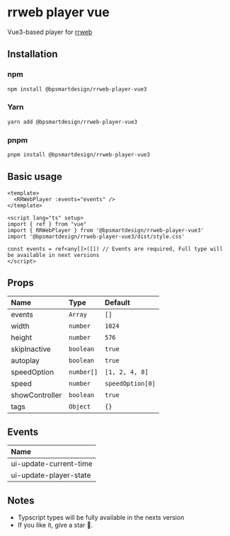 
# rrweb player vue

Vue3-based player for [rrweb](https://github.com/rrweb-io/rrweb)

## Installation

### npm

```sh
npm install @bpsmartdesign/rrweb-player-vue3
```

### Yarn

```sh
yarn add @bpsmartdesign/rrweb-player-vue3
```

### pnpm

```sh
pnpm install @bpsmartdesign/rrweb-player-vue3
```

## Basic usage

```vue
<template>
  <RRWebPlayer :events="events" />
</template>

<script lang="ts" setup>
import { ref } from "vue"
import { RRWebPlayer } from '@bpsmartdesign/rrweb-player-vue3'
import '@bpsmartdesign/rrweb-player-vue3/dist/style.css'

const events = ref<any[]>([]) // Events are required, Full type will be available in next versions
</script>

```

## Props

| Name | Type     | Default                |
| :-------- | :------- | :------------------------- |
| events | `Array` | `[]` |
| width | `number` | `1024` |
| height | `number` | `576` |
| skipInactive | `boolean` | `true` |
| autoplay | `boolean` | `true` |
| speedOption | `number[]` | `[1, 2, 4, 8]` |
| speed | `number` | `speedOption[0]` |
| showController | `boolean` | `true` |
| tags | `Object` | `{}` |

## Events

| Name |
| :-------- |
| ui-update-current-time
| ui-update-player-state

## Notes

- Typscript types will be fully available in the nexts version
- If you like it, give a star 🙂.
